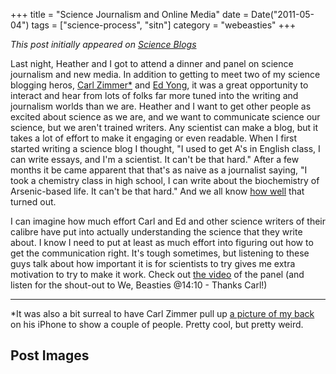 +++
title = "Science Journalism and Online Media"
date = Date("2011-05-04")
tags = ["science-process", "sitn"]
category = "webeasties"
+++

_This post initially appeared on [Science Blogs](http://scienceblogs.com/webeasties)_

Last night, Heather and I got to attend a dinner and panel on science journalism and new media. In addition to getting to meet two of my science blogging heros, [Carl Zimmer*](http://blogs.discovermagazine.com/loom/) and [Ed Yong](http://blogs.discovermagazine.com/notrocketscience/), it was a great opportunity to interact and hear from lots of folks far more tuned into the writing and journalism worlds than we are. 
Heather and I want to get other people as excited about science as we are, and we want to communicate science our science, but we aren't trained writers. Any scientist can make a blog, but it takes a lot of effort to make it engaging or even readable. When I first started writing a science blog I thought, "I used to get A's in English class, I can write essays, and I'm a scientist. It can't be that hard." After a few months it be came apparent that that's as naive as a journalist saying, "I took a chemistry class in high school, I can write about the biochemistry of Arsenic-based life. It can't be that hard." 
And we all know [how well](http://blogs.discovermagazine.com/notrocketscience/2010/12/10/arsenic-bacteria-a-post-mortem-a-review-and-some-navel-gazing/) that turned out.

I can imagine how much effort Carl and Ed and other science writers of their calibre have put into actually understanding the science that they write about. I know I need to put at least as much effort into figuring out how to get the communication right. It's tough sometimes, but listening to these guys talk about how important it is for scientists to try gives me extra motivation to try to make it work. 
Check out [the video](http://amps-web.amps.ms.mit.edu/public/CambridgeScience/2010-2011/2011may03/) of the panel (and listen for the shout-out to We, Beasties @14:10 - Thanks Carl!)

-----

*It was also a bit surreal to have Carl Zimmer pull up [a picture of my back](http://blogs.discovermagazine.com/loom/science-tattoo-emporium/?nggpage=5&pid=217) on his iPhone to show a couple of people. Pretty cool, but pretty weird.

      
  

 ## Post Images



